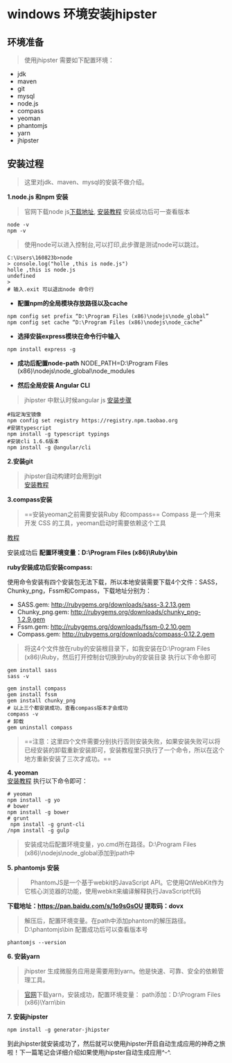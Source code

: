 
# windows 环境安装jhipster

## 环境准备

> 使用jhipster 需要如下配置环境：
- jdk 
- maven 
- git 
- mysql
- node.js
- compass
- yeoman
- phantomjs
- yarn
- jhipster

## 安装过程
> 这里对jdk、maven、mysql的安装不做介绍。

**1.node.js 和npm 安装**

 > 官网下载node js[下载地址](https://nodejs.org/en/),
[安装教程](https://segmentfault.com/a/1190000005602881)
安装成功后可一查看版本

```
node -v
npm -v
```
> 使用node可以进入控制台,可以打印,此步骤是测试node可以跳过。

```
C:\Users\160823b>node
> console.log("holle ,this is node.js")
holle ,this is node.js
undefined
>
# 输入.exit 可以退出node 命令行
```

- **配置npm的全局模块存放路径以及cache**
 ```
 npm config set prefix “D:\Program Files (x86)\nodejs\node_global”
 npm config set cache “D:\Program Files (x86)\nodejs\node_cache”
 ```

- **选择安装express模块在命令行中输入**
 ```
 npm install express -g
 ```
- **成功后配置node-path**
NODE_PATH=D:\Program Files (x86)\nodejs\node_global\node_modules

- **然后全局安装 Angular CLI** 
> jhipster 中默认时候angular js
[安装步骤](http://blog.csdn.net/zhy13087344578/article/details/60745667)

```
#指定淘宝镜像
npm config set registry https://registry.npm.taobao.org 
#安装typescript
npm install -g typescript typings  
#安装cli 1.6.6版本
npm install -g @angular/cli
```

**2.安装git**
> jhipster自动构建时会用到git  
[安装教程](https://www.cnblogs.com/ximiaomiao/p/7140456.html)

**3.compass安装** 
> ==安装yeoman之前需要安装Ruby 和compass== Compass 是一个用来开发 CSS 的工具，yeoman启动时需要依赖这个工具    
  
[教程](http://blog.csdn.net/dw1067061570/article/details/54947106)

安装成功后
**配置环境变量：D:\Program Files (x86)\Ruby\bin**

**ruby安装成功后安装compass:**
 
使用命令安装有四个安装包无法下载，所以本地安装需要下载4个文件：SASS，Chunky_png，Fssm和Compass，下载地址分别为：
- SASS.gem: http://rubygems.org/downloads/sass-3.2.13.gem
- Chunky_png.gem: http://rubygems.org/downloads/chunky_png-1.2.9.gem
- Fssm.gem: http://rubygems.org/downloads/fssm-0.2.10.gem
- Compass.gem: http://rubygems.org/downloads/compass-0.12.2.gem

> 将这4个文件放在ruby的安装根目录下，如我安装在D:\Program Files (x86)\Ruby，然后打开控制台切换到ruby的安装目录
执行以下命令即可

```
gem install sass
sass -v

gem install compass
gem install fssm
gem install chunky_png
# 以上三个都安装成功，查看compass版本才会成功
compass -v
# 卸载
gem uninstall compass
```
> ==注意：这里四个文件需要分别执行否则安装失败，如果安装失败可以将已经安装的卸载重新安装即可，安装教程里只执行了一个命令，所以在这个地方重新安装了三次才成功。==

**4. yeoman**  
[安装教程](http://blog.csdn.net/u012586558/article/details/52923358)
执行以下命令即可：

```
# yeoman
npm install -g yo
# bower
npm install -g bower
# grunt
 npm install -g grunt-cli 
/npm install -g gulp
```
> 安装成功后配置环境变量，yo.cmd所在路径。D:\Program Files (x86)\nodejs\node_global添加到path中


**5. phantomjs 安装**
> 　PhantomJS是一个基于webkit的JavaScript API。它使用QtWebKit作为它核心浏览器的功能，使用webkit来编译解释执行JavaScript代码

**下载地址：https://pan.baidu.com/s/1o9sGsOU 提取码：dovx**

> 解压后，配置环境变量。在path中添加phantom的解压路径。D:\phantomjs\bin
配置成功后可以查看版本号

```
phantomjs --version
```

**6. 安装yarn**

> jhipster 生成微服务应用是需要用到yarn。他是快速、可靠、安全的依赖管理工具。  

> [官网](https://yarnpkg.com/en/docs/install)下载yarn，安装成功，配置环境变量：
path添加：D:\Program Files (x86)\Yarn\bin

**7. 安装jhipster**

```
npm install -g generator-jhipster
```

到此jhipster就安装成功了，然后就可以使用jhipster开启自动生成应用的神奇之旅啦！下一篇笔记会详细介绍如果使用jhipster自动生成应用^-^.